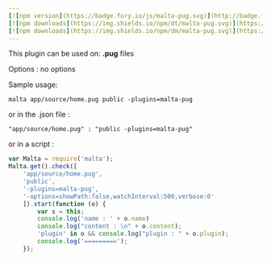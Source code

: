 ```yaml
---
[![npm version](https://badge.fury.io/js/malta-pug.svg)](http://badge.fury.io/js/malta-pug)
[![npm downloads](https://img.shields.io/npm/dt/malta-pug.svg)](https://npmjs.org/package/malta-pug)
[![npm downloads](https://img.shields.io/npm/dm/malta-pug.svg)](https://npmjs.org/package/malta-pug)  
---  
```


This plugin can be used on: **.pug** files

Options : no options  

Sample usage:  
```
malta app/source/home.pug public -plugins=malta-pug
```
or in the .json file :  
```
"app/source/home.pug" : "public -plugins=malta-pug"
```
or in a script :  
``` js
var Malta = require('malta');
Malta.get().check([
    'app/source/home.pug',
    'public',
    '-plugins=malta-pug',
    '-options=showPath:false,watchInterval:500,verbose:0'
    ]).start(function (o) {
        var s = this;
        console.log('name : ' + o.name)
        console.log("content : \n" + o.content);
        'plugin' in o && console.log("plugin : " + o.plugin);
        console.log('=========');
    });
```